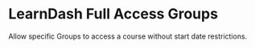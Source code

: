 # LearnDash Full Access Groups
Allow specific Groups to access a course without start date restrictions.
